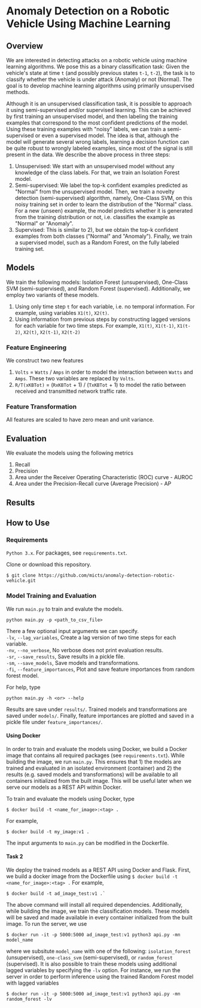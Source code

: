 # Anomaly Detection on a Robotic Vehicle Using Machine Learning

## Overview

We are interested in detecting attacks on a robotic vehicle using machine learning algorithms. We pose this as a binary classification task: Given the vehicle's state at time `t` (and possibly previous states `t-1`, `t-2`), the task is to classify whether the vehicle is under attack (Anomaly) or not (Normal). The goal is to develop machine learning algorithms using primarily unsupervised methods.

Although it is an unsupervised classification task, it is possible to approach it using semi-supervised and/or supervised learning. This can be achieved by first training an unsupervised model, and then labeling the training examples that correspond to the most confident predictions of the model. Using these training examples with "noisy" labels, we can train a semi-supervised or even a supervised model. The idea is that, although the model will generate several wrong labels, learning a decision function can be quite robust to wrongly labeled examples, since most of the signal is still present in the data. We describe the above process in three steps:

1) Unsupervised: We start with an unsupervised model without any knowledge of the class labels. For that, we train an Isolation Forest model.
2) Semi-supervised: We label the top-k confident examples predicted as "Normal" from the unsupervised model. Then, we train a novelty detection (semi-supervised) algorithm, namely, One-Class SVM, on this noisy training set in order to learn the distribution of the "Normal" class. For a new (unseen) example, the model predicts whether it is generated from the training distribution or not, i.e. classifies the example as "Normal" or "Anomaly".
3) Supervised: This is similar to 2), but we obtain the top-k confident examples from both classes ("Normal" and "Anomaly"). Finally, we train a supervised model, such as a Random Forest, on the fully labeled training set.    

## Models
We train the following models: Isolation Forest (unsupervised), One-Class SVM (semi-supervised), and Random Forest (supervised). Additionally, we employ two variants of these models.    

1) Using only time step `t` for each variable, i.e. no temporal information. For example, using variables `X1(t)`, `X2(t)`.
2) Using information from previous steps by constructing lagged versions for each variable for two time steps. For example, `X1(t)`, `X1(t-1)`, `X1(t-2)`, `X2(t)`, `X2(t-1)`, `X2(t-2)`

### Feature Engineering
We construct two new features    
1) `Volts` = `Watts` / `Amps` in order to model the interaction between `Watts` and `Amps`. These two variables are replaced by `Volts`.
2) `R/T(xKBTot)` = (`RxKBTot` + 1) / (`TxKBTot` + 1) to model the ratio between received and transmitted network traffic rate.

### Feature Transformation    
All features are scaled to have zero mean and unit variance.

## Evaluation
We evaluate the models using the following metrics
1) Recall
2) Precision
3) Area under the Receiver Operating Characteristic (ROC) curve - AUROC
4) Area under the Precision-Recall curve (Average Precision) - AP

## Results


## How to Use

### Requirements   
`Python 3.x`. For packages, see `requirements.txt`.


Clone or download this repository.
```
$ git clone https://github.com/micts/anomaly-detection-robotic-vehicle.git
```

### Model Training and Evaluation
We run `main.py` to train and evalute the models. 
```
python main.py -p <path_to_csv_file>
```
There a few optional input arguments we can specify.     
`-lv`, `--lag_variables`,  Create a lag version of two time steps for each variable.    
`-nv`, `--no_verbose`,    No verbose does not print evaluation results.    
`-sr`, `--save_results`,  Save results in a pickle file.     
`-sm`, `--save_models`,   Save models and transformations.    
`-fi`, `--feature_importances`, Plot and save feature importances from random forest model.    
  
For help, type
```
python main.py -h <or> --help    
```   
 
Results are save under `results/`. Trained models and transformations are saved under `models/`. Finally, feature importances are plotted and saved in a pickle file under `feature_importances/`.

#### Using Docker
In order to train and evaluate the models using Docker, we build a Docker image that contains all required packages (see `requirements.txt`). While building the image, we run `main.py`. This ensures that 1) the models are trained and evaluated in an isolated environment (container) and 2) the results (e.g. saved models and transformations) will be available to all containers initialized from the built image. This will be useful later when we serve our models as a REST API within Docker.

To train and evaluate the models using Docker, type
```
$ docker build -t <name_for_image>:<tag> .
```
For example,
```
$ docker build -t my_image:v1 .
```
The input arguments to `main.py` can be modified in the Dockerfile.    

#### Task 2
We deploy the trained models as a REST API using Docker and Flask. First, we build a docker image from the Dockerfile using `$ docker build -t <name_for_image>:<tag> .` For example, 
```
$ docker build -t ad_image_test:v1 .`    
```    
The above command will install all required dependencies. Additionally, while building the image, we train the classification models. These models will be saved and made available in every container initialized from the built image. To run the server, we use
```
$ docker run -it -p 5000:5000 ad_image_test:v1 python3 api.py -mn model_name
```
where we subsitute `model_name` with one of the following: `isolation_forest` (unsupervised), `one-class_svm` (semi-supervised), or `random_forest` (supervised). It is also possible to train these models using additional lagged variables by specifying the `-lv` option. For instance, we run the server in order to perform inference using the trained Random Forest model with lagged variables
```
$ docker run -it -p 5000:5000 ad_image_test:v1 python3 api.py -mn random_forest -lv
```
